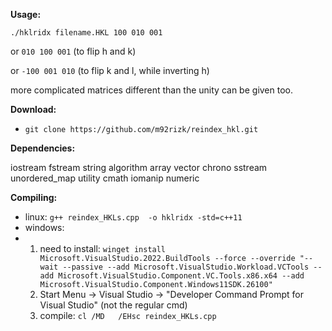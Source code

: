 **Usage:** 

`./hklridx filename.HKL 100 010 001`

 or `010 100 001` (to flip h and k)
 
 or `-100 001 010` (to flip k and l, while inverting h)

 more complicated matrices different than the unity can be given too.



**Download:**
- `git clone https://github.com/m92rizk/reindex_hkl.git`


**Dependencies:**

iostream
fstream
string
algorithm
array
vector
chrono
sstream
unordered_map
utility
cmath
iomanip
numeric

**Compiling:**
- linux: `g++ reindex_HKLs.cpp  -o hklridx -std=c++11`
- windows:
- 1) need to install: `winget install Microsoft.VisualStudio.2022.BuildTools --force --override "--wait --passive --add Microsoft.VisualStudio.Workload.VCTools --add Microsoft.VisualStudio.Component.VC.Tools.x86.x64 --add Microsoft.VisualStudio.Component.Windows11SDK.26100"`
  2) Start Menu → Visual Studio → "Developer Command Prompt for Visual Studio" (not the regular cmd)
  3) compile: `cl /MD	/EHsc reindex_HKLs.cpp`
